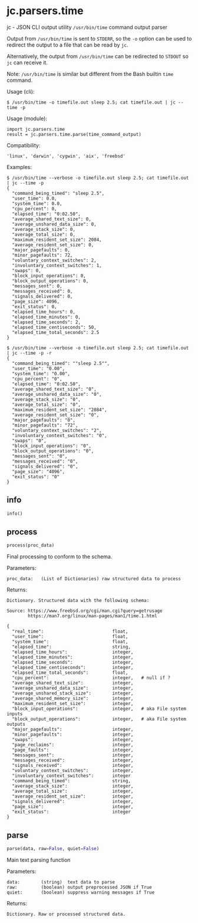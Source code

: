 
# jc.parsers.time
jc - JSON CLI output utility `/usr/bin/time` command output parser

Output from `/usr/bin/time` is sent to `STDERR`, so the `-o` option can be used to redirect the output to a file that can be read by `jc`.

Alternatively, the output from `/usr/bin/time` can be redirected to `STDOUT` so `jc` can receive it.

Note: `/usr/bin/time` is similar but different from the Bash builtin `time` command.

Usage (cli):

    $ /usr/bin/time -o timefile.out sleep 2.5; cat timefile.out | jc --time -p

Usage (module):

    import jc.parsers.time
    result = jc.parsers.time.parse(time_command_output)

Compatibility:

    'linux', 'darwin', 'cygwin', 'aix', 'freebsd'

Examples:

    $ /usr/bin/time --verbose -o timefile.out sleep 2.5; cat timefile.out | jc --time -p
    {
      "command_being_timed": "sleep 2.5",
      "user_time": 0.0,
      "system_time": 0.0,
      "cpu_percent": 0,
      "elapsed_time": "0:02.50",
      "average_shared_text_size": 0,
      "average_unshared_data_size": 0,
      "average_stack_size": 0,
      "average_total_size": 0,
      "maximum_resident_set_size": 2084,
      "average_resident_set_size": 0,
      "major_pagefaults": 0,
      "minor_pagefaults": 72,
      "voluntary_context_switches": 2,
      "involuntary_context_switches": 1,
      "swaps": 0,
      "block_input_operations": 0,
      "block_output_operations": 0,
      "messages_sent": 0,
      "messages_received": 0,
      "signals_delivered": 0,
      "page_size": 4096,
      "exit_status": 0,
      "elapsed_time_hours": 0,
      "elapsed_time_minutes": 0,
      "elapsed_time_seconds": 2,
      "elapsed_time_centiseconds": 50,
      "elapsed_time_total_seconds": 2.5
    }

    $ /usr/bin/time --verbose -o timefile.out sleep 2.5; cat timefile.out | jc --time -p -r
    {
      "command_being_timed": ""sleep 2.5"",
      "user_time": "0.00",
      "system_time": "0.00",
      "cpu_percent": "0",
      "elapsed_time": "0:02.50",
      "average_shared_text_size": "0",
      "average_unshared_data_size": "0",
      "average_stack_size": "0",
      "average_total_size": "0",
      "maximum_resident_set_size": "2084",
      "average_resident_set_size": "0",
      "major_pagefaults": "0",
      "minor_pagefaults": "72",
      "voluntary_context_switches": "2",
      "involuntary_context_switches": "0",
      "swaps": "0",
      "block_input_operations": "0",
      "block_output_operations": "0",
      "messages_sent": "0",
      "messages_received": "0",
      "signals_delivered": "0",
      "page_size": "4096",
      "exit_status": "0"
    }


## info
```python
info()
```


## process
```python
process(proc_data)
```

Final processing to conform to the schema.

Parameters:

    proc_data:   (List of Dictionaries) raw structured data to process

Returns:

    Dictionary. Structured data with the following schema:

    Source: https://www.freebsd.org/cgi/man.cgi?query=getrusage
            https://man7.org/linux/man-pages/man1/time.1.html

    {
      "real_time":                          float,
      "user_time":                          float,
      "system_time":                        float,
      "elapsed_time":                       string,
      "elapsed_time_hours":                 integer,
      "elapsed_time_minutes":               integer,
      "elapsed_time_seconds":               integer,
      "elapsed_time_centiseconds":          integer,
      "elapsed_time_total_seconds":         float,
      "cpu_percent":                        integer,   # null if ?
      "average_shared_text_size":           integer,
      "average_unshared_data_size":         integer,
      "average_unshared_stack_size":        integer,
      "average_shared_memory_size":         integer,
      "maximum_resident_set_size":          integer,
      "block_input_operations":             integer,   # aka File system inputs
      "block_output_operations":            integer,   # aka File system outputs
      "major_pagefaults":                   integer,
      "minor_pagefaults":                   integer,
      "swaps":                              integer,
      "page_reclaims":                      integer,
      "page_faults":                        integer,
      "messages_sent":                      integer,
      "messages_received":                  integer,
      "signals_received":                   integer,
      "voluntary_context_switches":         integer,
      "involuntary_context_switches":       integer
      "command_being_timed":                string,
      "average_stack_size":                 integer,
      "average_total_size":                 integer,
      "average_resident_set_size":          integer,
      "signals_delivered":                  integer,
      "page_size":                          integer,
      "exit_status":                        integer
    }


## parse
```python
parse(data, raw=False, quiet=False)
```

Main text parsing function

Parameters:

    data:        (string)  text data to parse
    raw:         (boolean) output preprocessed JSON if True
    quiet:       (boolean) suppress warning messages if True

Returns:

    Dictionary. Raw or processed structured data.

